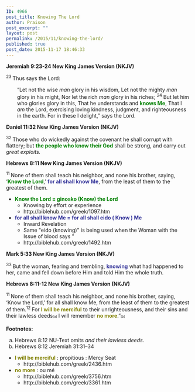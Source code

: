 ```yaml
---
ID: 4966
post_title: Knowing The Lord
author: Praison
post_excerpt: ""
layout: post
permalink: /2015/11/knowing-the-lord/
published: true
post_date: 2015-11-17 18:46:33
---
```

<div class="poetry top-1">

<strong><span class="passage-display-bcv">Jeremiah 9:23-24
</span><span class="passage-display-version">New King James Version (NKJV)</span></strong>
<p class="top-1"><span id="en-NKJV-19199" class="text Jer-9-23"><sup class="versenum">23 </sup>Thus says the <span class="small-caps">Lord</span>:</span></p>

<div class="poetry top-1">
<p class="line" style="padding-left: 30px;"><span class="text Jer-9-23">“Let not the wise <i>man</i> glory in his wisdom,</span>
<span class="text Jer-9-23">Let not the mighty <i>man</i> glory in his might,</span>
<span class="text Jer-9-23">Nor let the rich <i>man</i> glory in his riches;</span>
<span id="en-NKJV-19200" class="text Jer-9-24"><sup class="versenum">24 </sup>But let him who glories glory in this,</span>
<span class="text Jer-9-24">That he understands and <span style="color: #008000;"><strong>knows Me</strong></span>,</span>
<span class="text Jer-9-24">That I <i>am</i> the <span class="small-caps">Lord</span>, exercising loving kindness, judgment, and righteousness in the earth.</span>
<span class="text Jer-9-24">For in these I delight,” says the <span class="small-caps">Lord</span>.</span></p>

</div>
<strong><span class="passage-display-bcv">Daniel 11:32
</span><span class="passage-display-version">New King James Version (NKJV)</span></strong>

</div>
<div class="poetry top-1">

<span id="en-NKJV-22069" class="text Dan-11-32"><sup class="versenum">32 </sup>Those who do wickedly against the covenant he shall corrupt with flattery; but <span style="color: #008000;"><strong>the people who know their God</strong></span> shall be strong, and carry out <i>great exploits.</i></span>

<strong><span class="passage-display-bcv">Hebrews 8:11
</span><span class="passage-display-version">New King James Version (NKJV)</span></strong>

<span id="en-NKJV-30104" class="text Heb-8-11"><sup class="versenum">11 </sup><span class="oblique">None of them shall teach his neighbor, and none his brother, saying, ‘<span style="color: #008000;"><strong>Know the <span class="small-caps">Lord</span></strong></span>,’ <span style="color: #333399;"><strong>for all shall know Me</strong></span>, from the least of them to the greatest of them.</span></span>
<ul>
	<li><span style="color: #008000;"><strong>Know the <span class="small-caps">Lord = ginosko (Know) the Lord</span></strong></span>
<ul>
	<li>Knowing by effort or experience</li>
	<li>http://biblehub.com/greek/1097.htm</li>
</ul>
</li>
	<li><span style="color: #333399;"><strong>for all shall know Me = for all shall eido ( Know ) Me</strong></span>
<ul>
	<li>Inward Revelation</li>
	<li>Same "eido (knowing)" is being used when the Woman with the Issue of blood says "</li>
	<li>http://biblehub.com/greek/1492.htm</li>
</ul>
</li>
</ul>
<strong><span class="passage-display-bcv">Mark 5:33
</span><span class="passage-display-version">New King James Version (NKJV)</span></strong>

<span id="en-NKJV-24398" class="text Mark-5-33"><sup class="versenum">33 </sup>But the woman, fearing and trembling, <span style="color: #333399;"><strong>knowing</strong> </span>what had happened to her, came and fell down before Him and told Him the whole truth.</span>

<strong><span class="passage-display-bcv">Hebrews 8:11-12
</span><span class="passage-display-version">New King James Version (NKJV)</span></strong>

<span id="en-NKJV-30104" class="text Heb-8-11"><sup class="versenum">11 </sup><span class="oblique">None of them shall teach his neighbor, and none his brother, saying, ‘Know the <span class="small-caps">Lord</span>,’ for all shall know Me, from the least of them to the greatest of them.</span></span><span id="en-NKJV-30105" class="text Heb-8-12"><sup class="versenum">12 </sup><span class="oblique">For <span style="color: #808000;"><strong>I will be merciful</strong></span> to their unrighteousness, and their sins and their lawless deeds</span><sup class="footnote" style="box-sizing: border-box; font-size: 0.625em; line-height: 22px; position: relative; vertical-align: top; top: 0px;" data-fn="#fen-NKJV-30105a" data-link="[&lt;a href=&quot;#fen-NKJV-30105a&quot; title=&quot;See footnote a&quot;&gt;a&lt;/a&gt;]">[a]</sup> <span class="oblique">I will remember <span style="color: #808000;"><strong>no more</strong></span>.”</span><sup class="footnote" style="box-sizing: border-box; font-size: 0.625em; line-height: 22px; position: relative; vertical-align: top; top: 0px;" data-fn="#fen-NKJV-30105b" data-link="[&lt;a href=&quot;#fen-NKJV-30105b&quot; title=&quot;See footnote b&quot;&gt;b&lt;/a&gt;]">[b]</sup></span>
<div class="footnotes">

<strong>Footnotes:</strong>
<ol type="a">
	<li id="fen-NKJV-30105a">Hebrews 8:12 <span class="footnote-text">NU-Text omits <i>and their lawless deeds.</i></span></li>
	<li id="fen-NKJV-30105b">Hebrews 8:12 <span class="footnote-text">Jeremiah 31:31–34</span></li>
</ol>
<ul>
	<li><span style="color: #808000;"><strong>I will be merciful</strong></span> : propitious : Mercy Seat
<ul>
	<li>http://biblehub.com/greek/2436.htm</li>
</ul>
</li>
	<li><span style="color: #808000;"><strong>no more</strong></span> : ou mé
<ul>
	<li>http://biblehub.com/greek/3756.htm</li>
	<li>http://biblehub.com/greek/3361.htm</li>
</ul>
</li>
</ul>
</div>
</div>